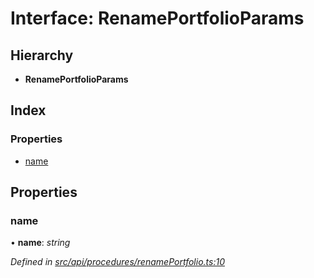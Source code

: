 # Interface: RenamePortfolioParams

## Hierarchy

* **RenamePortfolioParams**

## Index

### Properties

* [name](renameportfolioparams.md#name)

## Properties

###  name

• **name**: *string*

*Defined in [src/api/procedures/renamePortfolio.ts:10](https://github.com/PolymathNetwork/polymesh-sdk/blob/31a16a34/src/api/procedures/renamePortfolio.ts#L10)*
